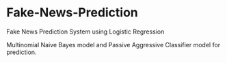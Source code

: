# Fake-News-Prediction
Fake News Prediction System using   Logistic Regression 

Multinomial Naive Bayes model and Passive Aggressive Classifier model for prediction.
